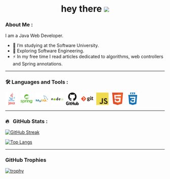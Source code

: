 <!--
### Hi there 👋
**ChrisVladimirov/ChrisVladimirov** is a ✨ _special_ ✨ repository because its `README.md` (this file) appears on your GitHub profile.
Here are some ideas to get you started:-->

<h1 align="center">hey there <img src="https://media.giphy.com/media/hvRJCLFzcasrR4ia7z/giphy.gif" width="40"></h1>

### About Me :

I am a Java Web Developer.

- 🔭 I’m studying at the Software University.
- 🌱 Exploring Software Engineering.
- ⚡ In my free time I read articles dedicated to algorithms, web controllers and Spring annotations.
<!--
<img src="https://media.giphy.com/media/WUlplcMpOCEmTGBtBW/giphy.gif" width="30">
- 📫 How to reach me: &nbsp; [![Linkedin Badge](https://img.shields.io/badge/-kakbar-blue?style=flat&logo=Linkedin&logoColor=white)](https://www.linkedin.com/in/kakbar)
-->

---

### :hammer_and_wrench: Languages and Tools :

<p>
<img src="https://github.com/devicons/devicon/blob/master/icons/java/java-original-wordmark.svg" title="Java" alt="Java" width="40" height="40"/>&nbsp;
<img src="https://github.com/devicons/devicon/blob/master/icons/spring/spring-original-wordmark.svg" title="Spring" alt="Spring" width="40" height="40"/>&nbsp;
<img src="https://github.com/devicons/devicon/blob/master/icons/mysql/mysql-original-wordmark.svg" title="MySQL"  alt="MySQL" width="40" height="40"/>&nbsp;
<img src="https://github.com/devicons/devicon/blob/master/icons/nodejs/nodejs-original-wordmark.svg" title="NodeJS" alt="NodeJS" width="40" height="40"/>&nbsp;
<img src="https://github.com/devicons/devicon/blob/master/icons/github/github-original-wordmark.svg" title="GitHub" **alt='GitHub' width="40" height="40"/>&nbsp;
<img src="https://github.com/devicons/devicon/blob/master/icons/git/git-original-wordmark.svg" title="Git" **alt="Git" width="40" height="40"/>&nbsp;
<img src="https://github.com/devicons/devicon/blob/master/icons/javascript/javascript-original.svg" title="JavaScript" alt="JavaScript" width="40" height="40"/>&nbsp;
<img src="https://github.com/devicons/devicon/blob/master/icons/html5/html5-original.svg" title="HTML5" alt="HTML" width="40" height="40"/>&nbsp;
<img src="https://github.com/devicons/devicon/blob/master/icons/css3/css3-plain-wordmark.svg"  title="CSS3" alt="CSS" width="40" height="40"/>&nbsp;
</p>

---

### 🔥 &nbsp; GitHub Stats :
[![GitHub Streak](http://github-readme-streak-stats.herokuapp.com?user=ChrisVladimirov&theme=dark&background=000000)](https://git.io/streak-stats)

[![Top Langs](https://github-readme-stats.vercel.app/api/top-langs/?username=ChrisVladimirov&layout=compact&theme=vision-friendly-dark)](https://github.com/anuraghazra/github-readme-stats)

---

### GitHub Trophies
[![trophy](https://github-profile-trophy.vercel.app/?username=ChrisVladimirov)](https://github.com/ryo-ma/github-profile-trophy)



